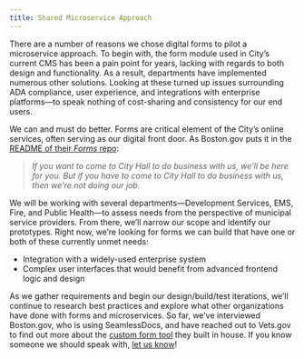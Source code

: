 ```yaml
---
title: Shared Microservice Approach
---
```


There are a number of reasons we chose digital forms to pilot a microservice approach. To begin with, the form module used in City’s current CMS has been a pain point for years, lacking with regards to both design and functionality. As a result, departments have implemented numerous other solutions. Looking at these turned up issues surrounding ADA compliance, user experience, and integrations with enterprise platforms—to speak nothing of cost-sharing and consistency for our end users.

We can and must do better. Forms are critical element of the City’s online services, often serving as our digital front door. As Boston.gov puts it in the [README of their *Forms* repo](https://github.com/CityOfBoston/Forms/):

>*If you want to come to City Hall to do business with us, we'll be here for you.*
*But if you have to come to City Hall to do business with us, then we're not doing our job.*

We will be working with several departments—Development Services, EMS, Fire, and Public Health—to assess needs from the perspective of municipal service providers. From there, we’ll narrow our scope and identify our prototypes. Right now, we’re looking for forms we can build that have one or both of these currently unmet needs:

* Integration with a widely-used enterprise system
* Complex user interfaces that would benefit from advanced frontend logic and design  

As we gather requirements and begin our design/build/test iterations, we’ll continue to research best practices and explore what other organizations have done with forms and microservices. So far, we’ve interviewed Boston.gov, who is using SeamlessDocs, and have reached out to Vets.gov to find out more about the [custom form tool](https://medium.com/the-u-s-digital-service/building-forms-faster-on-vets-gov-d8619f4e9db) they built in house. If you know someone we should speak with, [let us know](mailto:amenity.applewhite@austintexas.gov)!
